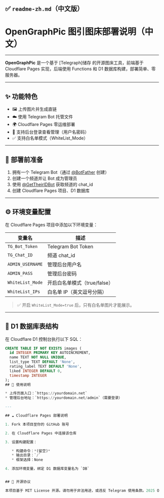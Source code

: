 ## ✅ `readme-zh.md`（中文版）


# OpenGraphPic 图引图床部署说明（中文）

---

**OpenGraphPic** 是一个基于 [Telegraph]储存 的开源图床工具，前端基于 Cloudflare Pages 实现，后端使用 Functions 和 D1 数据库构建，部署简单、零服务器。

---

## ✨ 功能特色

- 🖼️ 上传图片并生成直链  
- ☁️ 使用 Telegram Bot 托管文件  
- 🌍 Cloudflare Pages 零运维部署  
- 🔐 支持后台登录查看管理（用户名密码）  
- ✅ 支持白名单模式（WhiteList_Mode）

---

## 🧩 部署前准备

1. 拥有一个 Telegram Bot（通过 [@BotFather](https://t.me/BotFather) 创建）  
2. 创建一个频道并让 Bot 成为管理员  
3. 使用 [@GetTheirIDBot](https://t.me/GetTheirIDBot) 获取频道的 chat_id  
4. 创建 Cloudflare Pages 项目、D1 数据库  

---

## ⚙️ 环境变量配置

在 Cloudflare Pages 项目中添加以下环境变量：

| 变量名             | 描述                              |
|--------------------|-----------------------------------|
| `TG_Bot_Token`     | Telegram Bot Token                |
| `TG_Chat_ID`       | 频道 chat_id                      |
| `ADMIN_USERNAME`   | 管理后台用户名                    |
| `ADMIN_PASS`       | 管理后台密码                      |
| `WhiteList_Mode`   | 开启白名单模式（true/false）      |
| `WhiteList_IPs`    | 白名单 IP（英文逗号分隔）         |

> ✅ 开启 `WhiteList_Mode=true` 后，只有白名单图片才能展示。

---

## 🧱 D1 数据库表结构

在 Cloudflare D1 控制台执行以下 SQL：

```sql
CREATE TABLE IF NOT EXISTS images (
  id INTEGER PRIMARY KEY AUTOINCREMENT,
  name TEXT NOT NULL UNIQUE,
  list_type TEXT DEFAULT 'None',
  rating_label TEXT DEFAULT 'None',
  liked INTEGER DEFAULT 0,
  timestamp INTEGER
);
## 📄 使用说明

* 上传页面入口：`https://yourdomain.net`
* 管理后台地址：`https://yourdomain.net/admin`（需要登录）

---

## ☁️ Cloudflare Pages 部署说明

1. Fork 本项目至你的 GitHub 账号

2. 在 Cloudflare Pages 中连接该仓库

3. 设置构建配置：

   * 构建命令：*(留空)*
   * 输出目录：`/`
   * 框架选择：None

4. 添加环境变量，绑定 D1 数据库变量名为 `DB`


## 📜 开源协议

本项目基于 MIT License 开源。请勿用于非法用途，或违反 Telegram 使用条款。2025 OpenJSW™ / OpenGraphPic Project
